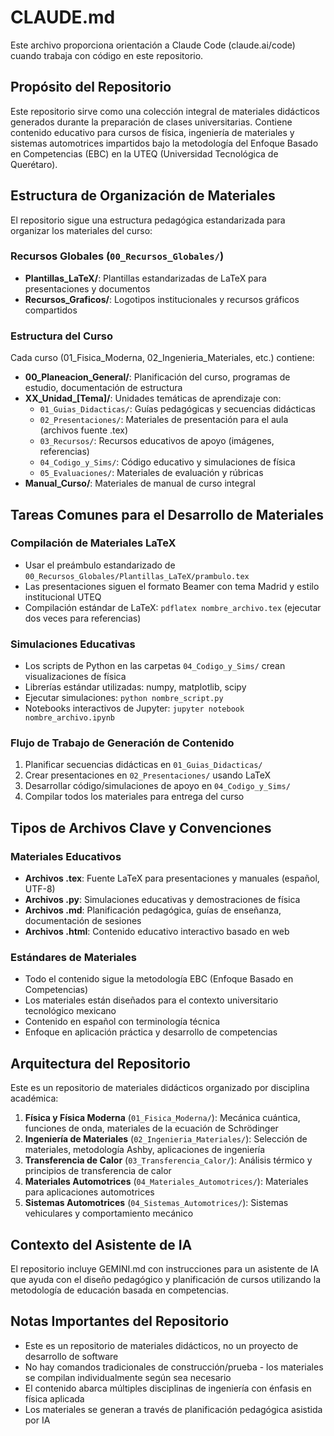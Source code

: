 # CLAUDE.md

Este archivo proporciona orientación a Claude Code (claude.ai/code) cuando trabaja con código en este repositorio.

## Propósito del Repositorio

Este repositorio sirve como una colección integral de materiales didácticos generados durante la preparación de clases universitarias. Contiene contenido educativo para cursos de física, ingeniería de materiales y sistemas automotrices impartidos bajo la metodología del Enfoque Basado en Competencias (EBC) en la UTEQ (Universidad Tecnológica de Querétaro).

## Estructura de Organización de Materiales

El repositorio sigue una estructura pedagógica estandarizada para organizar los materiales del curso:

### Recursos Globales (`00_Recursos_Globales/`)
- **Plantillas_LaTeX/**: Plantillas estandarizadas de LaTeX para presentaciones y documentos
- **Recursos_Graficos/**: Logotipos institucionales y recursos gráficos compartidos

### Estructura del Curso
Cada curso (01_Fisica_Moderna, 02_Ingenieria_Materiales, etc.) contiene:
- **00_Planeacion_General/**: Planificación del curso, programas de estudio, documentación de estructura
- **XX_Unidad_[Tema]/**: Unidades temáticas de aprendizaje con:
  - `01_Guias_Didacticas/`: Guías pedagógicas y secuencias didácticas
  - `02_Presentaciones/`: Materiales de presentación para el aula (archivos fuente .tex)
  - `03_Recursos/`: Recursos educativos de apoyo (imágenes, referencias)
  - `04_Codigo_y_Sims/`: Código educativo y simulaciones de física
  - `05_Evaluaciones/`: Materiales de evaluación y rúbricas
- **Manual_Curso/**: Materiales de manual de curso integral

## Tareas Comunes para el Desarrollo de Materiales

### Compilación de Materiales LaTeX
- Usar el preámbulo estandarizado de `00_Recursos_Globales/Plantillas_LaTeX/prambulo.tex`
- Las presentaciones siguen el formato Beamer con tema Madrid y estilo institucional UTEQ
- Compilación estándar de LaTeX: `pdflatex nombre_archivo.tex` (ejecutar dos veces para referencias)

### Simulaciones Educativas
- Los scripts de Python en las carpetas `04_Codigo_y_Sims/` crean visualizaciones de física
- Librerías estándar utilizadas: numpy, matplotlib, scipy
- Ejecutar simulaciones: `python nombre_script.py`
- Notebooks interactivos de Jupyter: `jupyter notebook nombre_archivo.ipynb`

### Flujo de Trabajo de Generación de Contenido
1. Planificar secuencias didácticas en `01_Guias_Didacticas/`
2. Crear presentaciones en `02_Presentaciones/` usando LaTeX
3. Desarrollar código/simulaciones de apoyo en `04_Codigo_y_Sims/`
4. Compilar todos los materiales para entrega del curso

## Tipos de Archivos Clave y Convenciones

### Materiales Educativos
- **Archivos .tex**: Fuente LaTeX para presentaciones y manuales (español, UTF-8)
- **Archivos .py**: Simulaciones educativas y demostraciones de física
- **Archivos .md**: Planificación pedagógica, guías de enseñanza, documentación de sesiones
- **Archivos .html**: Contenido educativo interactivo basado en web

### Estándares de Materiales
- Todo el contenido sigue la metodología EBC (Enfoque Basado en Competencias)
- Los materiales están diseñados para el contexto universitario tecnológico mexicano
- Contenido en español con terminología técnica
- Enfoque en aplicación práctica y desarrollo de competencias

## Arquitectura del Repositorio

Este es un repositorio de materiales didácticos organizado por disciplina académica:

1. **Física y Física Moderna** (`01_Fisica_Moderna/`): Mecánica cuántica, funciones de onda, materiales de la ecuación de Schrödinger
2. **Ingeniería de Materiales** (`02_Ingenieria_Materiales/`): Selección de materiales, metodología Ashby, aplicaciones de ingeniería
3. **Transferencia de Calor** (`03_Transferencia_Calor/`): Análisis térmico y principios de transferencia de calor
4. **Materiales Automotrices** (`04_Materiales_Automotrices/`): Materiales para aplicaciones automotrices
5. **Sistemas Automotrices** (`04_Sistemas_Automotrices/`): Sistemas vehiculares y comportamiento mecánico

## Contexto del Asistente de IA

El repositorio incluye GEMINI.md con instrucciones para un asistente de IA que ayuda con el diseño pedagógico y planificación de cursos utilizando la metodología de educación basada en competencias.

## Notas Importantes del Repositorio

- Este es un repositorio de materiales didácticos, no un proyecto de desarrollo de software
- No hay comandos tradicionales de construcción/prueba - los materiales se compilan individualmente según sea necesario
- El contenido abarca múltiples disciplinas de ingeniería con énfasis en física aplicada
- Los materiales se generan a través de planificación pedagógica asistida por IA